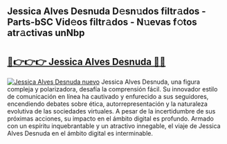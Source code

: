 ## Jessica Alves Desnuda D𝚎sn𝚞dos filtr𝚊dos - Parts-bSC Vid𝚎os filtr𝚊dos - N𝚞evas f𝚘tos atr𝚊ctivas unNbp

# <h2><a href="http://mb8n58.tromn.icu/?c=Jessica+Alves+Desnuda">🔗👉👉👉 Jessica Alves Desnuda 🔗🔗</a></h2>

[![Jessica Alves Desnuda nuevo](https://i.imgur.com/pEAQMta.gif)](http://mb8n58.tromn.icu/?c=Jessica+Alves+Desnuda)
Jessica Alves Desnuda, una figura compleja y polarizadora, desafía la comprensión fácil. Su innovador estilo de comunicación en línea ha cautivado y enfurecido a sus seguidores, encendiendo debates sobre ética, autorrepresentación y la naturaleza evolutiva de las sociedades virtuales. A pesar de la incertidumbre de sus próximas acciones, su impacto en el ámbito digital es profundo. Armado con un espíritu inquebrantable y un atractivo innegable, el viaje de Jessica Alves Desnuda en el ámbito digital es interminable.
